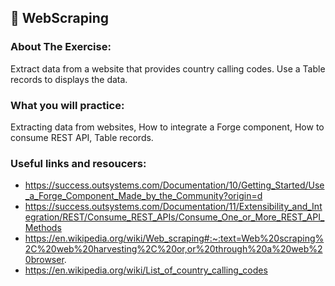 ## :ledger: WebScraping

### About The Exercise:

Extract data from a website that provides country calling codes. Use a Table records to displays the data. 

### What you will practice:

Extracting data from websites, How to integrate a Forge component, How to consume REST API, Table records.

### Useful links and resoucers:

- https://success.outsystems.com/Documentation/10/Getting_Started/Use_a_Forge_Component_Made_by_the_Community?origin=d
- https://success.outsystems.com/Documentation/11/Extensibility_and_Integration/REST/Consume_REST_APIs/Consume_One_or_More_REST_API_Methods
- https://en.wikipedia.org/wiki/Web_scraping#:~:text=Web%20scraping%2C%20web%20harvesting%2C%20or,or%20through%20a%20web%20browser.
- https://en.wikipedia.org/wiki/List_of_country_calling_codes
